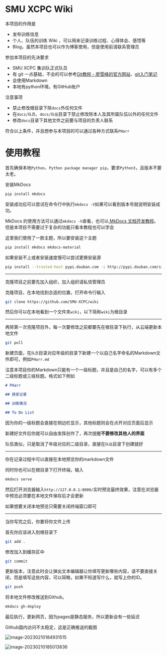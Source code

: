 # SMU XCPC Wiki

本项目的作用是

- 发布训练信息
- 个人、队伍的训练 Wiki ，可以用来记录训练过程、心得体会、感悟等
- Blog，虽然本项目也可以作为博客使用，但是使用前请联系管理员

参加本项目的先决要求

- SMU XCPC 集训队正式队员
- 有 git 一点基础，不会的可以参考[Git教程 - 廖雪峰的官方网站](https://www.liaoxuefeng.com/wiki/896043488029600)、[git入门笔记](https://www.cnblogs.com/PHarr/p/16416136.html)
- 会使用Markdown
- 本地有python环境，有GitHub账户

注意事项

- 禁止修改根目录下除`docs`外任何文件
- 在`docs/队员`、`docs/队伍`目录下禁止修改除本人及其所属队伍以外的任何文件
- 修改`docs`目录下其他文件之前要与项目的负责人联系

符合以上条件，并且想参与本项目的可以通过各种方式联系`PHarr`

# 使用教程

首先确保本地`Python`、`Python package manager pip`，要求`Python3`，且版本不要太老。

安装MkDocs

```sh
pip install mkdocs
```

安装成功后可以尝试在命令行中执行`mkdocs -V`如果可以看到版本号就说明安装成功。

MkDocs 的使用方法可以通过`mkdocs -h`查看，也可以[ MkDocs 文档开发教程](https://mkdocs-like-code.readthedocs.io/zh_CN/latest/)。但是本项目不需要过于复杂的功能只看本教程也可以学会

这里我们使用了一款主题，所以要安装这个主题
```sh
pip install mkdocs mkdocs-material
```

如果安装不上或者安装速度慢可以尝试更换安装源
```sh
pip install --trusted-host pypi.douban.com -i http://pypi.douban.com/simple/ mkdocs mkdocs-material

```

---

克隆项目之前要先加入组织，加入组织请私信管理员

克隆项目，在本地找到合适的位置，打开命令行输入

```sh
git clone https://github.com/SMU-XCPC/wiki
```

然后你可以在本地看到一个文件夹`wiki`，以下简称`wiki`为根目录

---

再除第一次克隆项目外，每一次要修改之前都要先在根目录下执行，从云端更新本地文件

```sh
git pull
```

新建页面，在`队员`目录对应年级的目录下新建一个以自己名字命名的Markdown文件即可，例如`PHarr.md`

注意本项目你的Markdown只能有一个一级标题，并且是自己的名字，可以有多个二级标题或三级标题。格式如下例如

```markdown
# PHarr

## 获奖记录

## 训练情况

## To Do List
```

因为你的一级标题会直接在侧边栏显示，其他标题则会在点开对应页面后显示

新建好文件后你就可以自由发挥创作了，再次提醒**不要修改其他人的界面**

队伍类似，只是取消了年级对应的二级目录，直接在`队伍`目录下创建就好

---

你在记录过程中可以直接在本地预览你的markdown文件

同时你也可以在根目录下打开终端，输入

```sh
mkdocs serve
```

然后打开浏览器输入`http://127.0.0.1:8000/`实时预览最终效果，注意在浏览器中预览必须要在本地文件保存后才会更新

如果想要关闭本地预览只需要关闭终端窗口即可

---

当你写完之后，你要将你文件上传

首先你应该进入到根目录下

```sh
git add .
```

修改加入到缓存区中

```sh
git commit
```

更新版本，注意此时会让弹出文本编辑器让你填写更新哪些内容，请不要直接关闭，而是填写这些内容，可以简略，如果不知道写什么，就写上你的ID。

```sh
git push
```

将本地文件修改推送到Github。

```sh
mkdocs gh-deploy
```

最后执行，更新网页，因为pages是静态服务，所以更新会有一些延迟

Github国内访问不太稳定，这是正确推送的截图

![image-20230210184931515](https://s2.loli.net/2023/02/10/USh4DtkCJfEQ72w.png)

![image-20230210185013636](https://s2.loli.net/2023/02/10/qBhoztaWDAvTVdu.png)

